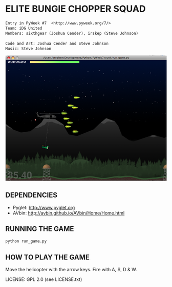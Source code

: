 ELITE BUNGIE CHOPPER SQUAD
==========================

```
Entry in PyWeek #7  <http://www.pyweek.org/7/>
Team: iDG United
Members: sixthgear (Joshua Cender), irskep (Steve Johnson)

Code and Art: Joshua Cender and Steve Johnson
Music: Steve Johnson
```

![screenshot](screenshot.png)


DEPENDENCIES
------------   

* Pyglet: http://www.pyglet.org
* AVbin: http://avbin.github.io/AVbin/Home/Home.html


RUNNING THE GAME
----------------

```sh
python run_game.py
```


HOW TO PLAY THE GAME
--------------------

Move the helicopter with the arrow keys.
Fire with A, S, D & W.

LICENSE: GPL 2.0 (see LICENSE.txt)
